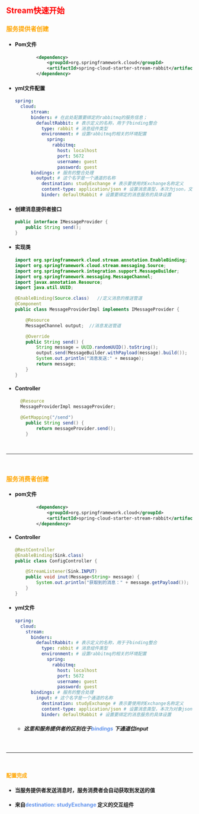 ## <font color='red'>Stream快速开始</font>



### <font color='orange'>服务提供者创建</font>



- #### Pom文件

  ```xml
          <dependency>
              <groupId>org.springframework.cloud</groupId>
              <artifactId>spring-cloud-starter-stream-rabbit</artifactId>
          </dependency>
  ```

- #### yml文件配置

  ```yaml
  spring: 
    cloud: 
    	stream:
        binders: # 在此处配置要绑定的rabbitmq的服务信息；
          defaultRabbit: # 表示定义的名称，用于于binding整合
            type: rabbit # 消息组件类型
            environment: # 设置rabbitmq的相关的环境配置
              spring:
                rabbitmq:
                  host: localhost
                  port: 5672
                  username: guest
                  password: guest
        bindings: # 服务的整合处理
          output: # 这个名字是一个通道的名称
            destination: studyExchange # 表示要使用的Exchange名称定义
            content-type: application/json # 设置消息类型，本次为json，文本则设置“text/plain”
            binder: defaultRabbit # 设置要绑定的消息服务的具体设置
  ```

- #### 创建消息提供者接口

  ```java
  public interface IMessageProvider {
      public String send();
  }
  ```

- #### 实现类

  ```java
  import org.springframework.cloud.stream.annotation.EnableBinding;
  import org.springframework.cloud.stream.messaging.Source;
  import org.springframework.integration.support.MessageBuilder;
  import org.springframework.messaging.MessageChannel;
  import javax.annotation.Resource;
  import java.util.UUID;
  
  @EnableBinding(Source.class)   //定义消息的推送管道
  @Component
  public class MessageProviderImpl implements IMessageProvider {
  
      @Resource
      MessageChannel output;  //消息发送管道
  
      @Override
      public String send() {
          String message = UUID.randomUUID().toString();
          output.send(MessageBuilder.withPayload(message).build());
          System.out.println("消息发送:" + message);
          return message;
      }
  }
  
  ```

- #### Controller

  ```java
    @Resource
    MessageProviderImpl messageProvider;
    
   	@GetMapping("/send")
      public String send() {
          return messageProvider.send();
      }
  ```





</br><hr></br>





### <font color='orange'>服务消费者创建</font>



- #### pom文件

  ```xml
          <dependency>
              <groupId>org.springframework.cloud</groupId>
              <artifactId>spring-cloud-starter-stream-rabbit</artifactId>
          </dependency>
  ```

- #### Controller

  ```java
  @RestController
  @EnableBinding(Sink.class)
  public class ConfigController {
  
      @StreamListener(Sink.INPUT)
      public void inut(Message<String> message) {
          System.out.println("获取到的消息：" + message.getPayload());
      }
  }
  
  ```

- #### yml文件

  ```yaml
  spring:
    cloud:
      stream:
        binders:
          defaultRabbit: # 表示定义的名称，用于于binding整合
            type: rabbit # 消息组件类型
            environment: # 设置rabbitmq的相关的环境配置
              spring:
                rabbitmq:
                  host: localhost
                  port: 5672
                  username: guest
                  password: guest
        bindings: # 服务的整合处理
          input: # 这个名字是一个通道的名称
            destination: studyExchange # 表示要使用的Exchange名称定义
            content-type: application/json # 设置消息类型，本次为对象json，如果是文本则设置“text/plain”
            binder: defaultRabbit # 设置要绑定的消息服务的具体设置
  ```

  - ##### 这里和服务提供者的区别在于<font color='cornflowerblue'>bindings</font> 下通道位input



</br><hr></br>



#### <font color='orange'>配置完成</font>



- #### 当服务提供者发送消息时，服务消费者会自动获取到发送的值

- #### 来自<font color='cornflowerblue'>destination: studyExchange</font> 定义的交互组件
